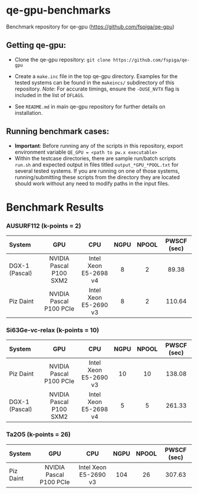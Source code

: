 # qe-gpu-benchmarks
Benchmark repository for qe-gpu (https://github.com/fspiga/qe-gpu)

## Getting qe-gpu:
- Clone the qe-gpu repository:
`git clone https://github.com/fspiga/qe-gpu`

- Create a `make.inc` file in the top qe-gpu directory. Examples for the tested systems can be found in the `makeincs/` subdirectory of this repository. *Note*: For accurate timings, ensure the `-DUSE_NVTX` flag is included in the list of `DFLAGS`.

- See `README.md` in main qe-gpu repository for further details on installation.

## Running benchmark cases:
- **Important**: Before running any of the scripts in this repository, export environment variable `QE_GPU = <path to pw.x executable>`
- Within the testcase directories, there are sample run/batch scripts `run.sh` and expected output in files titled `output_*GPU_*POOL.txt` for several tested systems. If you are running on one of those systems, running/submitting these scripts from the directory they are located should work without any need to modify paths in the input files. 

# Benchmark Results
### AUSURF112 (k-points = 2)

| System | GPU | CPU | NGPU | NPOOL | PWSCF (sec) |
| :--- | :---: | :---: | :---: | :---:| :---: | 
| DGX-1 (Pascal) | NVIDIA Pascal P100 SXM2 | Intel Xeon E5-2698 v4 | 8 | 2 | 89.38 |
| Piz Daint | NVIDIA Pascal P100 PCIe | Intel Xeon E5-2690 v3 | 8 | 2 | 110.64 |

### Si63Ge-vc-relax (k-points = 10)

| System | GPU | CPU | NGPU | NPOOL | PWSCF (sec) |
| :--- | :---: | :---: | :---: | :---:| :---: |
| Piz Daint | NVIDIA Pascal P100 PCIe | Intel Xeon E5-2690 v3 | 10 | 10 | 138.08 |
| DGX-1 (Pascal) | NVIDIA Pascal P100 SXM2 | Intel Xeon E5-2698 v4 | 5 | 5 | 261.33 |
 
### Ta2O5 (k-points = 26)

| System | GPU | CPU | NGPU | NPOOL | PWSCF (sec) |
| :--- | :---: | :---: | :---: | :---:| :---: |
| Piz Daint | NVIDIA Pascal P100 PCIe | Intel Xeon E5-2690 v3 | 104 | 26 | 307.63 |
